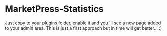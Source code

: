 MarketPress-Statistics
======================

Just copy to your plugins folder, enable it and you 'll see a new page added to your admin area.
This is just a first approach but in time will get better... :)